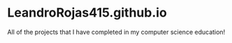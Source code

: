 # LeandroRojas415.github.io
All of the projects that I have completed in my computer science education!
